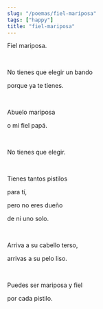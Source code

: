 ```yaml
---
slug: "/poemas/fiel-mariposa"
tags: ["happy"]
title: "fiel-mariposa"
---
```

Fiel mariposa.

&nbsp;

No tienes que elegir un bando

porque ya te tienes.

&nbsp;

Abuelo mariposa

o mi fiel papá.

&nbsp;

No tienes que elegir.

&nbsp;

Tienes tantos pistilos

para tí,

pero no eres dueño 

de ni uno solo.

&nbsp;

Arriva a su cabello terso,

arrivas a su pelo liso.

&nbsp;

Puedes ser mariposa y fiel

por cada pistilo.